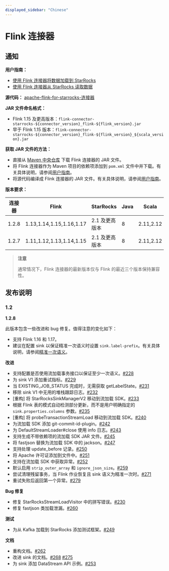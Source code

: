 ```yaml
---
displayed_sidebar: "Chinese"
---
```


# Flink 连接器

## **通知**

**用户指南：**

- [使用 Flink 连接器将数据加载到 StarRocks](../loading/Flink-connector-starrocks.md)
- [使用 Flink 连接器从 StarRocks 读取数据](../unloading/Flink_connector.md)

**源代码：** [apache-flink-for-starrocks-连接器](https://github.com/StarRocks/starrocks-connector-for-apache-flink)

**JAR 文件命名格式：**

- Flink 1.15 及更高版本：`flink-connector-starrocks-${connector_version}_flink-${flink_version}.jar`
- 早于 Flink 1.15 版本：`flink-connector-starrocks-${connector_version}_flink-${flink_version}_${scala_version}.jar`

**获取 JAR 文件的方法：**

- 直接从 [Maven 中央仓库](https://repo1.maven.org/maven2/com/starrocks) 下载 Flink 连接器的 JAR 文件。
- 将 Flink 连接器作为 Maven 项目的依赖项添加到 `pom.xml` 文件中并下载。有关具体说明，请参阅[用户指南](../loading/Flink-connector-starrocks.md#obtain-flink-connector)。
- 将源代码编译成 Flink 连接器的 JAR 文件。有关具体说明，请参阅[用户指南](../loading/Flink-connector-starrocks.md#obtain-flink-connector)。

**版本要求：**

| 连接器 | Flink                    | StarRocks     | Java | Scala     |
| ------ | ------------------------ | ------------- | ---- | --------- |
| 1.2.8  | 1.13,1.14,1.15,1.16,1.17 | 2.1 及更高版本 | 8    | 2.11,2.12 |
| 1.2.7  | 1.11,1.12,1.13,1.14,1.15 | 2.1 及更高版本 | 8    | 2.11,2.12 |

> **注意**
>
> 通常情况下，Flink 连接器的最新版本仅与 Flink 的最近三个版本保持兼容性。

## **发布说明**

### 1.2

**1.2.8**

此版本包含一些改进和 bug 修复。值得注意的变化如下：

- 支持 Flink 1.16 和 1.17。
- 建议在配置 sink 以保证精准一次语义时设置 `sink.label-prefix`。有关具体说明，请参阅[精准一次语义](../loading/Flink-connector-starrocks.md#exactly-once)。

**改进**

- 支持配置是否使用流加载事务接口以保证至少一次语义。[#228](https://github.com/StarRocks/starrocks-connector-for-apache-flink/pull/228)
- 为 sink V1 添加重试指标。[#229](https://github.com/StarRocks/starrocks-connector-for-apache-flink/pull/229)
- 当 EXISTING_JOB_STATUS 完成时，无需获取 getLabelState。[#231](https://github.com/StarRocks/starrocks-connector-for-apache-flink/pull/231)
- 移除 sink V1 中无用的堆栈跟踪日志。[#232](https://github.com/StarRocks/starrocks-connector-for-apache-flink/pull/232)
- [重构] 将 StarRocksSinkManagerV2 移动到流加载 SDK。[#233](https://github.com/StarRocks/starrocks-connector-for-apache-flink/pull/233)
- 根据 Flink 表的模式自动检测部分更新，而不是用户明确指定的 `sink.properties.columns` 参数。[#235](https://github.com/StarRocks/starrocks-connector-for-apache-flink/pull/235)
- [重构] 将 probeTransactionStreamLoad 移动到流加载 SDK。[#240](https://github.com/StarRocks/starrocks-connector-for-apache-flink/pull/240)
- 为流加载 SDK 添加 git-commit-id-plugin。[#242](https://github.com/StarRocks/starrocks-connector-for-apache-flink/pull/242)
- 为 DefaultStreamLoader#close 使用 info 日志。[#243](https://github.com/StarRocks/starrocks-connector-for-apache-flink/pull/243)
- 支持生成不带依赖项的流加载 SDK JAR 文件。[#245](https://github.com/StarRocks/starrocks-connector-for-apache-flink/pull/245)
- 将 fastjson 替换为流加载 SDK 中的 jackson。[#247](https://github.com/StarRocks/starrocks-connector-for-apache-flink/pull/247)
- 支持处理 update_before 记录。[#250](https://github.com/StarRocks/starrocks-connector-for-apache-flink/pull/250)
- 将 Apache 许可证添加到文件中。[#251](https://github.com/StarRocks/starrocks-connector-for-apache-flink/pull/251)
- 支持在流加载 SDK 中获取异常。[#252](https://github.com/StarRocks/starrocks-connector-for-apache-flink/pull/252)
- 默认启用 `strip_outer_array` 和 `ignore_json_size`。[#259](https://github.com/StarRocks/starrocks-connector-for-apache-flink/pull/259)
- 尝试清理残留事务，当 Flink 作业恢复且 sink 语义为精准一次时。[#271](https://github.com/StarRocks/starrocks-connector-for-apache-flink/pull/271)
- 重试失败后返回第一个异常。[#279](https://github.com/StarRocks/starrocks-connector-for-apache-flink/pull/279)

**Bug 修复**

- 修复 StarRocksStreamLoadVisitor 中的拼写错误。[#230](https://github.com/StarRocks/starrocks-connector-for-apache-flink/pull/230)
- 修复 fastjson 类加载泄漏。[#260](https://github.com/StarRocks/starrocks-connector-for-apache-flink/pull/260)

**测试**

- 为从 Kafka 加载到 StarRocks 添加测试框架。[#249](https://github.com/StarRocks/starrocks-connector-for-apache-flink/pull/249)

**文档**

- 重构文档。[#262](https://github.com/StarRocks/starrocks-connector-for-apache-flink/pull/262)
- 改进 sink 的文档。[#268](https://github.com/StarRocks/starrocks-connector-for-apache-flink/pull/268) [#275](https://github.com/StarRocks/starrocks-connector-for-apache-flink/pull/275)
- 为 sink 添加 DataStream API 示例。[#253](https://github.com/StarRocks/starrocks-connector-for-apache-flink/pull/253)